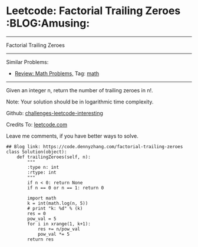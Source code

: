 # Leetcode: Factorial Trailing Zeroes     :BLOG:Amusing:


---

Factorial Trailing Zeroes  

---

Similar Problems:  
-   [Review: Math Problems,](https://code.dennyzhang.com/review-math) Tag: [math](https://code.dennyzhang.com/tag/math)

---

Given an integer n, return the number of trailing zeroes in n!.  

Note: Your solution should be in logarithmic time complexity.  

Github: [challenges-leetcode-interesting](https://github.com/DennyZhang/challenges-leetcode-interesting/tree/master/factorial-trailing-zeroes)  

Credits To: [leetcode.com](https://leetcode.com/problems/factorial-trailing-zeroes/description/)  

Leave me comments, if you have better ways to solve.  

    ## Blog link: https://code.dennyzhang.com/factorial-trailing-zeroes
    class Solution(object):
        def trailingZeroes(self, n):
            """
            :type n: int
            :rtype: int
            """
            if n < 0: return None
            if n == 0 or n == 1: return 0
    
            import math
            k = int(math.log(n, 5))
            # print "k: %d" % (k)
            res = 0
            pow_val = 5
            for i in xrange(1, k+1):
                res += n/pow_val
                pow_val *= 5
            return res